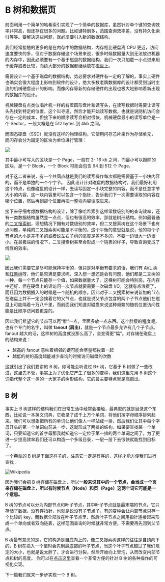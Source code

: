 # B 树和数据页

前面利用一个简单的哈希索引实现了一个简单的数据库，虽然针对单个键的查询效率非常高，但还存在很多的问题。比如键特别多，范围查询效率差，没有持久化索引等等。要解决这些问题，就必须要引入新的数据结构。

我们经常接触的更多的是在内存中的数据结构，内存相比硬盘离 CPU 更近，访问速度要快的多，但对于数据存储这个场景来说，很多时候数据量大到无法放进机器的内存中，因此必须要有一个基于磁盘的数据结构，我们一次只加载一小点进来用于缓存或者比较，而绝大部分的数据都继续放在磁盘上。

需要设计一个基于磁盘的数据结构，势必要求对硬件有一定的了解的，事实上硬件也确实会很大程度上影响到软件的设计，绝大多数老牌数据库的设计都受到当时主流的机械硬盘设计的影响。而像闪存等新的存储硬件的出现也极大地影响着新出现的数据库的设计。

机械硬盘有点类似唱片机一样的有着圆形盘片和读写头，在读写数据时需要让读写头先找到特定的位置，这个叫寻道，然后才能开始读写数据，也就是说随机访问会存在一定的成本，但接下来的顺序读写会相对很快。机械硬盘最小的读写单位是一个 Sector，一般大概是在 512 bytes 到 4kb 之间。

而固态硬盘（SSD）就没有这样的物理结构，它使用闪存芯片来作为存储单元，而闪存会分为固定的区块为单位进行管理：

![](assets/5/1.png)

其中最小可写入的区块是一个 Page，一般在 2- 16 kb 之间，而最小可以擦除的区块，是一个 Block，一个 Block 可能会包含 64 到 512 个 Page。

对于这二者来说，有一个共同点就是我们的读写操作每次都是需要基于一小块内容的，而不是单独的一个个字节。 因此设计针对磁盘的数据结构时，我们最好利用这个特点，也像磁盘的设计一样，去读写固定一小块完整的内容，而不是任意字节大小的内容，这一块内容里可以包含一个指针，告诉我们下一次需要读取的内容在哪个位置，然后再到那个位置再把一整块内容读取进来。

接下来仔细考虑数据结构的设计，除了像哈希索引这样常数级别的的查询效率，还有一类数据结构虽然差一点点，但也有很高的效率，那就是树形结构。例如最普通的[二叉搜索树](https://en.wikipedia.org/wiki/Binary_search_tree)，理想情况下拥有对数级别的效率，但二叉搜索树在这个场景下也有点问题，单纯的二叉搜索树可能是不平衡的，这个平衡的意思就是说，他的每个子节点的大小是差不多的或者说左右子树的高度是差不多的，不要一边很大一边很小。在最极端的情况下，二叉搜索树甚至会形成一个链表的样子，导致查询变成了线性的效率。

![](assets/5/2.png)

因此我们需要它是尽可能保持平衡的，但只是对平衡有要求的话，我们有 [AVL 树](https://en.wikipedia.org/wiki/AVL_tree)和[红黑树](https://en.wikipedia.org/wiki/Red%E2%80%93black_tree)呀，他们是否满足要求呢，深入想一想还是会有问题，他们都是二叉树的一种，每一个节点只能存一个值，如果数据量大了，这棵树可能会特别高，在内存中还好，但在硬盘上的话访问一次节点就要需要一次磁盘 I/O，这就有点浪费了，而且因为数据插入的时候是一个随机的顺序，因此对于二叉搜索树来说新加的节点在磁盘上并不一定会挨着它的父节点，也就是说父节点包含的两个子节点他们在磁盘上可能隔着十万八千里，而前面我们知道对磁盘来说这种频繁的随机位置访问性能是比顺序访问要更差的。

因此我们希望它的节点可以再“胖”一点，里面多放一点东西。这个胖瘦的程度呢，也有个专门的名字，叫做 **fanout (扇出)**，就是一个节点最多允许有几个子节点。 fanout 越大的话，这样树的高度就没那么高了，会变得更“扁”。对存储在磁盘上的结构来说：

- 越高的 fanout 意味着相邻的键可能会尽量都挨着一起
- 越低的树的高度越能减少查询的时候访问磁盘的次数

这就引出了我们要讲的 B 树，你可能会听说过 B+ 树，它基于 B 树做了一些改进，这里先不管，事实上为了优化它产生了很多的变种，我们这里先用 B 树这个词指代整个这一类的一大家子的树形结构，它的最主要特点就是高扇出。

## B 树

事实上 B 树这样的结构我们在日常生活中经常会接触，最典型的就是目录这个东西，比如说一本英文词典，它收录了成千上万个单词，将他们按字母顺序排列起来。我们可以想象把所有的单词让他们像人一样站成一排，然后我们让其中每个字母开头的第一个单词向前进一步，这就形成了两排的结构，如果要查找某一个单词，只要知道它的首字母那我就知道它一定位于第一排的两个单词之间了。为了更进一步提高效率我们还可以构造一个多级目录，一层一层下去很快就能找到目标了。

一个典型的 B 树是下面这样子的，注意它一定是有序的，这样才能方便我们进行查找：

![Wikipedia](https://upload.wikimedia.org/wikipedia/commons/thumb/6/65/B-tree.svg/1198px-B-tree.svg.png)

因为我们会把 B 树存储在磁盘上，所以**一般来说其中的一个节点，会当成一个页来存储在磁盘上，所以有时候节点（Node）和页（Page）这两个词它可能是一个意思。**

B 树的节点可以分为内部节点和叶子节点，其中叶子节点就是最末端的节点，它只存储了数据，没有存指针，也就是说没有子节点了。有的变种会让内部节点只存一个比较的 key，而数据全部放在叶子节点里，然后叶子节点之间用指针连接起来形成一个单向或者双向链表，这样范围查询的时候就非常方便，不需要再先回到父节点。

B 树最有意思的是，它的构造是自底向上的，像二叉搜索树这样的往往是自顶向下的，B 树在插入一个值时会先到最底部的叶子节点，当这个叶子节点超过了我们规定的大小，也就是说太胖了，才会进行分裂，然后开始向上冒泡，从而改变内部节点和树的高度。 你可以在[点击这里](https://www.cs.usfca.edu/~galles/visualization/BTree.html)查看一个非常方便的针对 B 树的各种操作的可视化实现。

下一篇我们就来一步步实现一个 B 树。
